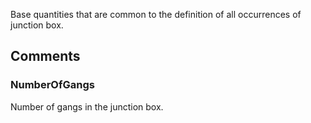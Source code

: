 Base quantities that are common to the definition of all occurrences of junction box.

<!-- end of short definition -->



## Comments

### NumberOfGangs

Number of gangs in the junction box.


